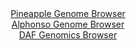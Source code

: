 <div id="Pineapple_Genome_Browser" align="center">
  <a href="https://igv.org/app/?sessionURL=blob:zZJRT9swFIX_iyXQJqWJnZCGREJTYAVKEYyWrKMIRU7ipC6OndpO2lL1v89Dm_YyJPqwaZIf7Ktr33OOvy3oiFRUcBAB10a.jRCwgJqL1QTXDSM3uCYKRCVmilhAkpJIwnMCoi0osdI4GV.bm3OtGxU5DtVNr8a8ErbybFzjF8HxStm5qJ0zwRjOhMRaSOWcStwJh1Zdb0Uy3DS2me3ZvlNgjR3MmrngSjgN4VW6Mu.lv0ppRbioSVq3TNNXAanRYzQWdok_xdNJnOdEqRHZDIuTeDSMv3qDZHbRP5slt5fTpD89nNCKY91KchIfuKc8cxe318l9eRXUg.Glf3dWVAUfrB8OvM.Hg3VDJVEnKEDHXoBc3zfRUF6Q9f_k2iy6p_NlpsVlMb8ftBf3C7gesYkrk6Q7vqbwDd87CzCRt4YEkM9lECFoebBv.W6_92OLji0IQ5OOFBREj08W0BLnz6b9cQv0pjG8AEWW7Ss6FhCyIBJEvRDCAIWh6x8FRzAM0c7aglayvxfteTIOA.jGrttPS8q0gblIFW.UjTm3u7y0q5c9s7z1viXt6Rc4Qq08n42XfthddRcGrU03q96kyAx__UBj9T2a_gl37xFi62xf2AbJsKQPQXzHFpMqHJ8XDbpZPJeLmCZ_jKdvzO4XTSlkjbXpNxVz_MlbhyXFXJtCRxXNKKN6MzUpihWIkOsZbEEumDAcAlllH6AFLeTDj7_x9HZPu.8-">Pineapple Genome Browser</a>
</div>
<div id="Alphonso_Genome_Browser" align="center">
  <a href="https://igv.org/app/?sessionURL=blob:zZJda9swFIb_i6BlA8e27MRfEEbSpltIqTt3TraUYhRbdrTJkifJzhf571PDxm5WaC42BrqQDkc67_vqOYAOC0k4AxFwTDgwIQQGkGu.eUB1Q_EdqrEEUYmoxAYQuMQCsxyD6ABKJBVKk1t9c61UIyPLIqrp1YhV3JSuiWq05wxtpJnz2rrilKIVF0hxIa2xQB23SNX1NniFmsbUs11zYBVIIQvRZs2Z5FaDWZVt9HvZr1JWYcZrnNUtVeQkINN6tMbCLNG70eJhlOdYyhneTYvhaDYdzd1JunzvXS3T.MMi9RaXD6RiSLUCD0kbl2M2uxvPv144N_029rivN_N05QbxJrhwry8n24YILIfQh4HrQ6fv63AIK_D2f_KtFznXezKYJRR6aZzMP7U.29sjn.Kdm.gApn90HoCjASjPW00DyNfCj6BtuLZnDByv97yFgWHboc5HcAKixycDKIHyb7r98QDUrtHMAIm_tyd8DMBFgQWIeqFt.zAMnUHf79thCI_GAbSC_r1wb9Ik9G1n5DheVhKqNNBFJlkjTcSY2eWlWe3PTFNdL2J5T7js2y398jlpuvtxEBbb5TZ_IUsD6NGnD9RGX6Pon3D3GiGmWp0NG_SX1_OPt9tY.DJwCn.y70.9C2d8N3kBtmeMzgun5KJGSvfrij7.5K1DgiCmdKEjkqwIJWq30DnyDYig42psQc4p1xwCUa3e2IZtwIH99jee7vHp.AM-">Alphonso Genome Browser</a>
</div>


<div id="DAF_Genomics_Browser" align="center">
  <a href="https://igv.org/app/?sessionURL=blob:tZHtatswFIbvRbD.sh3LduzaEIa3JVtourEGJzSlhBP7ODa1JEeSlyYh917hdgw2yhh0IAmJ8_G.Os.J_ECpasFJQjyHDh1KiUVUJfZzYG2DX4GhIkkJjUKLSCxRIs.RJCdSgtKQ3cxMZaV1q5LBoIDS3iIXrM6Vo3wHWluJTldoUm3PAQZHwWGvnFwwk6xhAE1bCa7EAPIclbLdQYt8u96DOX7G1n1LXLOu0XWvujYmjLHCKcG4rXmBj38x8h.Uzarfp8t52tdf4WFajNKrabrwx9nqc_hxlX37sszC5cW83nLQncQRTB92h0l02GaziPKcf5gd6WwcIg..v_M_XYwf21qiGtGIXvoR9T2PnC3SiLwzCEheSZrQwIq8S8sLAvvl6g9DMwMpapLc3VtES8gfTPrdiehDa0ARhbuuZ2YRIQuUJLFj141oHHvDIArcOKZn60Q62bwxyUl2E0eul3pe6GyAGf2ybvrxGaE_g2.F8bfOZv8rpuWku.Wbxe4YlptsmC3G2fWGwfXqtlavYLLIq98qhWSgTej5.QIFGqPGkOtfVPzz_fkJ">DAF Genomics Browser</a>
</div>
